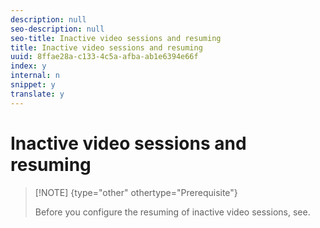 ```yaml
---
description: null
seo-description: null
seo-title: Inactive video sessions and resuming
title: Inactive video sessions and resuming
uuid: 8ffae28a-c133-4c5a-afba-ab1e6394e66f
index: y
internal: n
snippet: y
translate: y
---
```


# Inactive video sessions and resuming


>[!NOTE] {type="other" othertype="Prerequisite"}
>
>Before you configure the resuming of inactive video sessions, see[](t_vhl_track-core-playback_ios.md). 

